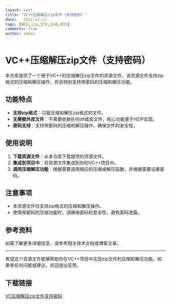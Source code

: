 ```yaml
---
layout: post
title: "VC++压缩解压zip文件（支持密码）"
date:   2022-12-17
tags: [解压,zip,文件,压缩,密码]
comments: true
author: admin
---
```

# VC++压缩解压zip文件（支持密码）

本仓库提供了一个用于VC++的压缩解压zip文件的资源文件。该资源文件支持zip格式的压缩和解压操作，并且特别支持带密码的压缩和解压功能。

## 功能特点

- **支持zip格式**：只能压缩和解压zip格式的文件。
- **无需额外库文件**：不需要依赖任何dll或库文件，核心功能基于HZIP实现。
- **密码支持**：支持带密码的压缩和解压操作，确保文件的安全性。

## 使用说明

1. **下载资源文件**：从本仓库下载提供的资源文件。
2. **集成到项目中**：将资源文件集成到你的VC++项目中。
3. **调用压缩解压功能**：根据需要调用相应的压缩或解压函数，并根据需要设置密码。

## 注意事项

- 本资源文件仅支持zip格式的压缩和解压操作。
- 使用带密码的压缩功能时，请确保密码的安全性，避免密码泄露。

## 参考资料

如需了解更多详细信息，请参考相关技术文档或博客文章。

---

希望这个资源文件能够帮助你在VC++项目中实现zip文件的压缩和解压功能。如果有任何问题或建议，欢迎提出反馈。

## 下载链接

[VC压缩解压zip文件支持密码](https://pan.quark.cn/s/54e41ccb2e54)